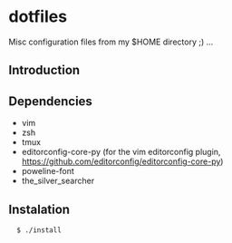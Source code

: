 # dotfiles
 
Misc configuration files from my $HOME directory ;) ...

## Introduction

 
## Dependencies

  * vim 
  * zsh
  * tmux
  * editorconfig-core-py (for the vim editorconfig plugin, https://github.com/editorconfig/editorconfig-core-py)
  * poweline-font
  * the_silver_searcher 

## Instalation

```
  $ ./install
```

